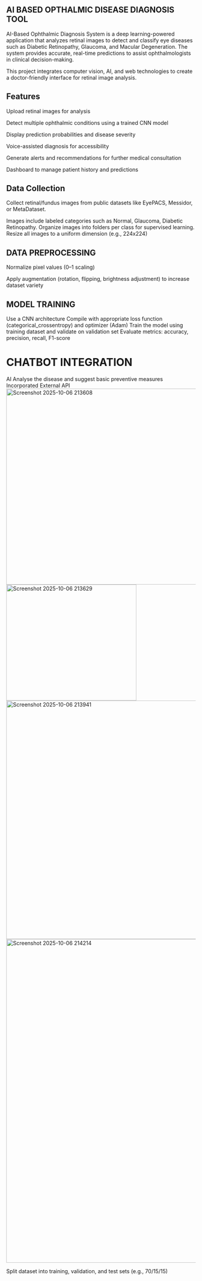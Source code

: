 ## AI BASED OPTHALMIC DISEASE DIAGNOSIS TOOL
AI-Based Ophthalmic Diagnosis System is a deep learning-powered application that analyzes retinal images to detect and classify eye diseases such as Diabetic Retinopathy, Glaucoma, and Macular Degeneration. The system provides accurate, real-time predictions to assist ophthalmologists in clinical decision-making.

This project integrates computer vision, AI, and web technologies to create a doctor-friendly interface for retinal image analysis.
## Features
Upload retinal images for analysis

Detect multiple ophthalmic conditions using a trained CNN model

Display prediction probabilities and disease severity

Voice-assisted diagnosis for accessibility

Generate alerts and recommendations for further medical consultation

Dashboard to manage patient history and predictions
## Data Collection

Collect retinal/fundus images from public datasets like EyePACS, Messidor, or MetaDataset.

Images include labeled categories such as Normal, Glaucoma, Diabetic Retinopathy.
Organize images into folders per class for supervised learning.
Resize all images to a uniform dimension (e.g., 224x224)

## DATA PREPROCESSING 
Normalize pixel values (0–1 scaling)

Apply augmentation (rotation, flipping, brightness adjustment) to increase dataset variety
## MODEL TRAINING 
Use a CNN architecture 
Compile with appropriate loss function (categorical_crossentropy) and optimizer (Adam)
Train the model using training dataset and validate on validation set
Evaluate metrics: accuracy, precision, recall, F1-score
# CHATBOT INTEGRATION 
 AI Analyse the disease and suggest basic preventive measures
 Incorporated External API
<img width="1753" height="520" alt="Screenshot 2025-10-06 213608" src="https://github.com/user-attachments/assets/9186a1d8-8e86-4454-bb92-9869b7ce3788" />
<img width="346" height="308" alt="Screenshot 2025-10-06 213629" src="https://github.com/user-attachments/assets/49d7c94c-91c1-42cb-b3c6-e262c4652746" />
<img width="1602" height="633" alt="Screenshot 2025-10-06 213941" src="https://github.com/user-attachments/assets/1dee1252-51f3-4758-98fb-1a33adfb9844" />
<img width="1798" height="859" alt="Screenshot 2025-10-06 214214" src="https://github.com/user-attachments/assets/89662892-532e-46ab-b2cc-bcfe3e1ca55a" />





Split dataset into training, validation, and test sets (e.g., 70/15/15)

